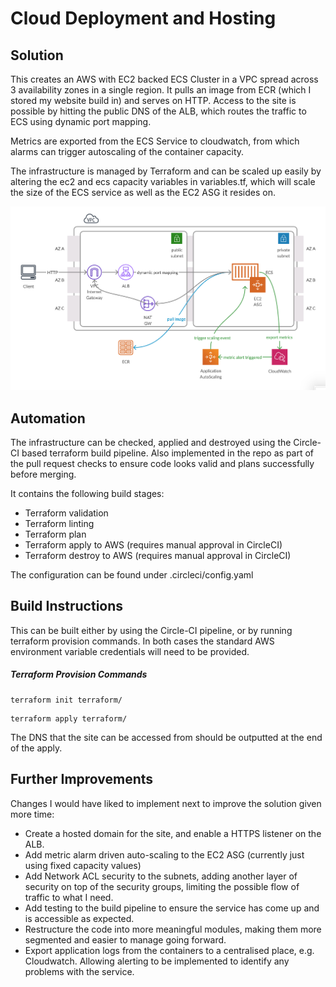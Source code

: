 # Cloud Deployment and Hosting

## Solution

This creates an AWS with EC2 backed ECS Cluster in a VPC spread across 3 availability zones in a single region. It pulls an image from ECR (which I stored my website build in) and serves on HTTP. Access to the site is possible by hitting the public DNS of the ALB, which routes the traffic to ECS using dynamic port mapping.

Metrics are exported from the ECS Service to cloudwatch, from which alarms can trigger autoscaling of the container capacity.

The infrastructure is managed by Terraform and can be scaled up easily by altering the ec2 and ecs capacity variables in variables.tf, which will scale the size of the ECS service as well as the EC2 ASG it resides on.

![alt text](https://raw.githubusercontent.com/jh282/cloud-deployment-and-hosting/develop/cloud_deployment_aws.png "Infrastructure Diagram")

## Automation

The infrastructure can be checked, applied and destroyed using the Circle-CI based terraform build pipeline. Also implemented in the repo as part of the pull request checks to ensure code looks valid and plans successfully before merging.

It contains the following build stages:

- Terraform validation
- Terraform linting
- Terraform plan
- Terraform apply to AWS (requires manual approval in CircleCI)
- Terraform destroy to AWS (requires manual approval in CircleCI)

The configuration can be found under .circleci/config.yaml

## Build Instructions

This can be built either by using the Circle-CI pipeline, or by running terraform provision commands. In both cases the standard AWS environment variable credentials will need to be provided.

##### Terraform Provision Commands

```
terraform init terraform/
```

```
terraform apply terraform/
```

The DNS that the site can be accessed from should be outputted at the end of the apply.

## Further Improvements

Changes I would have liked to implement next to improve the solution given more time:

- Create a hosted domain for the site, and enable a HTTPS listener on the ALB.
- Add metric alarm driven auto-scaling to the EC2 ASG (currently just using fixed capacity values)
- Add Network ACL security to the subnets, adding another layer of security on top of the security groups, limiting the possible flow of traffic to what I need.
- Add testing to the build pipeline to ensure the service has come up and is accessible as expected.
- Restructure the code into more meaningful modules, making them more segmented and  easier to manage going forward.
- Export application logs from the containers to a centralised place, e.g. Cloudwatch. Allowing alerting to be implemented to identify any problems with the service.
